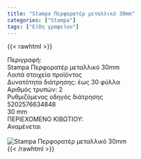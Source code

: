 ```yaml
---
title: "Stampa Περφορατέρ μεταλλικό 30mm"
categories: ["Stampa"]
tags: ["Είδη γραφείου"]
---
```

{{< rawhtml >}}

<div class="sload672"><div class="product"><div id="sistatika">Περιγραφή:</div><div class="alltext">Stampa Περφορατέρ μεταλλικό 30mm</div><div id="loipa">Λοιπά στοιχεία προϊόντος</div><div class="keno"></div><div class="sdt sfwb sw100"><div class="stpin sdtc sp10 sred steee sw50 stcenter">Δυνατότητα διάτρησης: έως 30 φύλλα</div><div class="stpin sdtc sp10 s444 steee sw50 stcenter">Αριθμός τρυπών: 2</div></div><div class="stpin sp10 seee st333 stcenter sfwb">Ρυθμιζόμενος οδηγός διάτρησης</div><div class="keno"></div><style>@media only screen and (max-width:700px){.stpin{display:block;width:auto}}</style><div id="barcode"><div id="barimage1"></div><span id="bartext">5202576634848</span></div><div id="varos"><div id="dimimg"></div><span id="varostext">30 mm</span></div><div id="kivotio">ΠΕΡΙΕΧΟΜΕΝΟ ΚΙΒΩΤΙΟΥ:<br>Αναμένεται</div><br><div class="pimg"><img alt="Stampa Περφορατέρ μεταλλικό 30mm" title="Stampa Περφορατέρ μεταλλικό 30mm" src="/media/images/stampa-perforater-metalliko-30mm.jpg"></div></div></div>
{{< /rawhtml >}}


